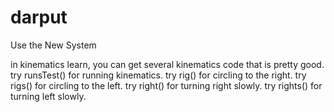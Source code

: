 # darput

Use the New System

in kinematics learn, you can get several kinematics code that is pretty good. try runsTest() for running kinematics. try rig() for circling to the right. try rigs() for circling to the left. try right() for turning right slowly. try rights() for turning left slowly. 
